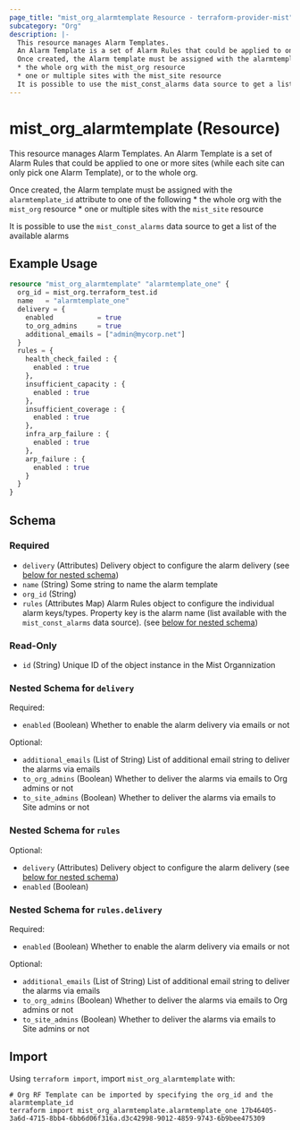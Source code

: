 ```yaml
---
page_title: "mist_org_alarmtemplate Resource - terraform-provider-mist"
subcategory: "Org"
description: |-
  This resource manages Alarm Templates.
  An Alarm Template is a set of Alarm Rules that could be applied to one or more sites (while each site can only pick one Alarm Template), or to the whole org.
  Once created, the Alarm template must be assigned with the alarmtemplate_id attribute to one of the following
  * the whole org with the mist_org resource
  * one or multiple sites with the mist_site resource
  It is possible to use the mist_const_alarms data source to get a list of the available alarms
---
```


# mist_org_alarmtemplate (Resource)

This resource manages Alarm Templates.
An Alarm Template is a set of Alarm Rules that could be applied to one or more sites (while each site can only pick one Alarm Template), or to the whole org.

Once created, the Alarm template must be assigned with the `alarmtemplate_id` attribute to one of the following
	* the whole org with the `mist_org` resource
	* one or multiple sites with the `mist_site` resource

It is possible to use the `mist_const_alarms` data source to get a list of the available alarms


## Example Usage

```terraform
resource "mist_org_alarmtemplate" "alarmtemplate_one" {
  org_id = mist_org.terraform_test.id
  name   = "alarmtemplate_one"
  delivery = {
    enabled           = true
    to_org_admins     = true
    additional_emails = ["admin@mycorp.net"]
  }
  rules = {
    health_check_failed : {
      enabled : true
    },
    insufficient_capacity : {
      enabled : true
    },
    insufficient_coverage : {
      enabled : true
    },
    infra_arp_failure : {
      enabled : true
    },
    arp_failure : {
      enabled : true
    }
  }
}
```

<!-- schema generated by tfplugindocs -->
## Schema

### Required

- `delivery` (Attributes) Delivery object to configure the alarm delivery (see [below for nested schema](#nestedatt--delivery))
- `name` (String) Some string to name the alarm template
- `org_id` (String)
- `rules` (Attributes Map) Alarm Rules object to configure the individual alarm keys/types. Property key is the alarm name (list available with the `mist_const_alarms` data source). (see [below for nested schema](#nestedatt--rules))

### Read-Only

- `id` (String) Unique ID of the object instance in the Mist Organnization

<a id="nestedatt--delivery"></a>
### Nested Schema for `delivery`

Required:

- `enabled` (Boolean) Whether to enable the alarm delivery via emails or not

Optional:

- `additional_emails` (List of String) List of additional email string to deliver the alarms via emails
- `to_org_admins` (Boolean) Whether to deliver the alarms via emails to Org admins or not
- `to_site_admins` (Boolean) Whether to deliver the alarms via emails to Site admins or not


<a id="nestedatt--rules"></a>
### Nested Schema for `rules`

Optional:

- `delivery` (Attributes) Delivery object to configure the alarm delivery (see [below for nested schema](#nestedatt--rules--delivery))
- `enabled` (Boolean)

<a id="nestedatt--rules--delivery"></a>
### Nested Schema for `rules.delivery`

Required:

- `enabled` (Boolean) Whether to enable the alarm delivery via emails or not

Optional:

- `additional_emails` (List of String) List of additional email string to deliver the alarms via emails
- `to_org_admins` (Boolean) Whether to deliver the alarms via emails to Org admins or not
- `to_site_admins` (Boolean) Whether to deliver the alarms via emails to Site admins or not



## Import
Using `terraform import`, import `mist_org_alarmtemplate` with:
```shell
# Org RF Template can be imported by specifying the org_id and the alarmtemplate_id
terraform import mist_org_alarmtemplate.alarmtemplate_one 17b46405-3a6d-4715-8bb4-6bb6d06f316a.d3c42998-9012-4859-9743-6b9bee475309
```